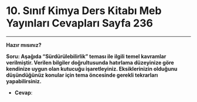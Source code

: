 # 10. Sınıf Kimya Ders Kitabı Meb Yayınları Cevapları Sayfa 236

---

**Hazır mısınız?**

**Soru: Aşağıda “Sürdürülebilirlik” teması ile ilgili temel kavramlar verilmiştir. Verilen bilgiler doğrultusunda hatırlama düzeyinize göre kendinize uygun olan kutucuğu işaretleyiniz. Eksiklerinizin olduğunu düşündüğünüz konular için tema öncesinde gerekli tekrarları yapabilirsiniz.**

-   **Cevap**: